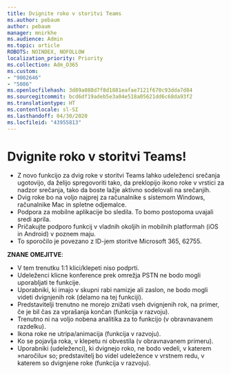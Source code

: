 ```yaml
---
title: Dvignite roko v storitvi Teams
ms.author: pebaum
author: pebaum
manager: mnirkhe
ms.audience: Admin
ms.topic: article
ROBOTS: NOINDEX, NOFOLLOW
localization_priority: Priority
ms.collection: Adm_O365
ms.custom:
- "9002646"
- "5086"
ms.openlocfilehash: 3d89a088d7f8d1881eafae7121f670c93dda7d84
ms.sourcegitcommit: bcd6df19adeb5e3a04e518a05621dd6c68da93f2
ms.translationtype: HT
ms.contentlocale: sl-SI
ms.lasthandoff: 04/30/2020
ms.locfileid: "43955813"
---
```

# <a name="raise-your-hand-in-teams"></a>Dvignite roko v storitvi Teams!

- Z novo funkcijo za dvig roke v storitvi Teams lahko udeleženci srečanja ugotovijo, da želijo spregovoriti tako, da preklopijo ikono roke v vrstici za nadzor srečanja, tako da boste lažje aktivno sodelovali na srečanjih.
- Dvig roke bo na voljo najprej za računalnike s sistemom Windows, računalnike Mac in spletne odjemalce.
- Podpora za mobilne aplikacije bo sledila. To bomo postopoma uvajali sredi aprila.
- Pričakujte podporo funkcij v vladnih okoljih in mobilnih platformah (iOS in Android) v poznem maju.
- To sporočilo je povezano z ID-jem storitve Microsoft 365, 62755.

**ZNANE OMEJITVE**:

- V tem trenutku 1:1 klici/klepeti niso podprti.
- Udeleženci klicne konference prek omrežja PSTN ne bodo mogli uporabljati te funkcije.
- Uporabniki, ki imajo v skupni rabi namizje ali zaslon, ne bodo mogli videti dvignjenih rok (delamo na tej funkciji).
- Predstavitelji trenutno ne morejo znižati vseh dvignjenih rok, na primer, če je bil čas za vprašanja končan (funkcija v razvoju).
- Trenutno ni na voljo nobena analitika za to funkcijo (v obravnavanem razdelku).
- Ikona roke ne utripa/animacija (funkcija v razvoju).
- Ko se pojavlja roka, v klepetu ni obvestila (v obravnavanem primeru).
- Uporabniki (udeleženci), ki dvignejo roko, ne bodo vedeli, v katerem »naročilu« so; predstavitelj bo videl udeležence v vrstnem redu, v katerem so dvignjene roke (funkcija v razvoju).
